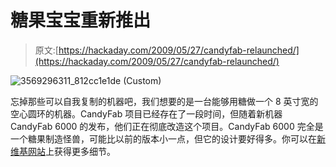 # 糖果宝宝重新推出

> 原文:[https://hackaday.com/2009/05/27/candyfab-relaunched/](https://hackaday.com/2009/05/27/candyfab-relaunched/)

![3569296311_812cc1e1de (Custom)](../Images/c4567c319812b07045cb92cd41524c05.png "3569296311_812cc1e1de (Custom)")

忘掉那些可以自我复制的机器吧，我们想要的是一台能够用糖做一个 8 英寸宽的空心圆环的机器。CandyFab 项目已经存在了一段时间，但随着新机器 CandyFab 6000 的发布，他们正在彻底改造这个项目。CandyFab 6000 完全是一个糖果制造怪兽，可能比以前的版本小一点，但它的设计要好得多。你可以在[新维基网站](http://wiki.candyfab.org/)上获得更多细节。